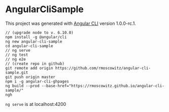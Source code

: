 # AngularCliSample

This project was generated with [Angular CLI](https://github.com/angular/angular-cli) version 1.0.0-rc.1.

```
// (upgrade node to v. 6.10.0)
npm install -g @angular/cli
ng new angular-cli-sample
cd angular-cli-sample
// ng serve
// ng test
// ng e2e
// (create repo in github)
git remote add origin https://github.com/rmoscowitz/angular-cli-sample.git
git push origin master
npm i -g angular-cli-ghpages
ng build --prod --base-href="https://rmoscowitz.github.io/angular-cli-sample/"
ngh
```

`ng serve` is at localhost:4200